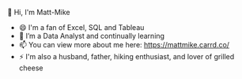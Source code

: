 👋 Hi, I'm Matt-Mike

- 😄 I'm a fan of Excel, SQL and Tableau
- 🌱 I’m a Data Analyst and continually learning
- 📫 You can view more about me here: https://mattmike.carrd.co/
- ⚡ I'm also a husband, father, hiking enthusiast, and lover of grilled cheese
